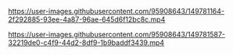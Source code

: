 https://user-images.githubusercontent.com/95908643/149781164-2f292885-93ee-4a87-96ae-645d6f12bc8c.mp4

https://user-images.githubusercontent.com/95908643/149781587-32219de0-c4f9-44d2-8df9-1b9baddf3439.mp4

